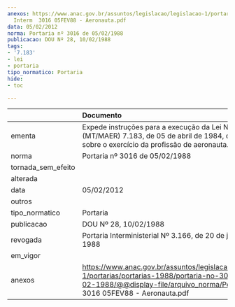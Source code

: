```yaml
---
anexos: https://www.anac.gov.br/assuntos/legislacao/legislacao-1/portarias/portarias-1988/portaria-no-3016-de-05-02-1988/@@display-file/arquivo_norma/Port
  Interm  3016 05FEV88 - Aeronauta.pdf
data: 05/02/2012
norma: Portaria nº 3016 de 05/02/1988
publicacao: DOU Nº 28, 10/02/1988
tags:
- '7.183'
- lei
- portaria
tipo_normatico: Portaria
hide: 
- toc 
 
---
```


|                    | Documento                                                                                                                                                                               |
|:-------------------|:----------------------------------------------------------------------------------------------------------------------------------------------------------------------------------------|
| ementa             | Expede instruções para a execução da Lei Nº (MT/MAER) 7.183, de 05 de abril de 1984, que dispõe sobre o exercício da profissão de aeronauta.                                            |
| norma              | Portaria nº 3016 de 05/02/1988                                                                                                                                                          |
| tornada_sem_efeito |                                                                                                                                                                                         |
| alterada           |                                                                                                                                                                                         |
| data               | 05/02/2012                                                                                                                                                                              |
| outros             |                                                                                                                                                                                         |
| tipo_normatico     | Portaria                                                                                                                                                                                |
| publicacao         | DOU Nº 28, 10/02/1988                                                                                                                                                                   |
| revogada           | Portaria Interministerial Nº 3.166, de 20 de julho de 1988                                                                                                                              |
| em_vigor           |                                                                                                                                                                                         |
| anexos             | https://www.anac.gov.br/assuntos/legislacao/legislacao-1/portarias/portarias-1988/portaria-no-3016-de-05-02-1988/@@display-file/arquivo_norma/Port Interm  3016 05FEV88 - Aeronauta.pdf |